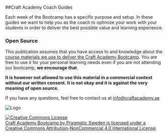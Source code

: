 ##Craft Academy Coach Guides

Each week of the Bootcamp has a specific purpose and setup. In these guides we want to help you as the coach to optimize your work with your students in order to deliver the best possible value and learning experience.



### Open Source
This publication assumes that you have access to and knowledge about the [course materials we use to deliver the Craft Academy Bootcamp](https://github.com/CraftAcademy/ca_course). You are free to use it for your personal learning needs even if you are not attending our bootcamp, **we encourage that**.

**It is however not allowed to use this material in a commercial context without our written consent. It is not okay and it is against the very meaning of open source.**

If you have any questions, feel free to contact us at info@craftacademy.se


![Logo](https://github.com/CraftAcademy/craft-assets/blob/gh-pages/images/logo/logo-with-tagline_small.png?raw=true "Craft Academy by Pragmatic Sweden AB")

<a rel="license" href="http://creativecommons.org/licenses/by-nc/4.0/"><img alt="Creative Commons License" style="border-width:0" src="https://i.creativecommons.org/l/by-nc/4.0/88x31.png" /><br /><span xmlns:dct="http://purl.org/dc/terms/" property="dct:title">Craft Academy Bootcamp</span> by <span xmlns:cc="http://creativecommons.org/ns#" property="cc:attributionName">Pragmatic Sweden</span> is licensed under a <a rel="license" href="http://creativecommons.org/licenses/by-nc/4.0/">Creative Commons Attribution-NonCommercial 4.0 International License</a>.
